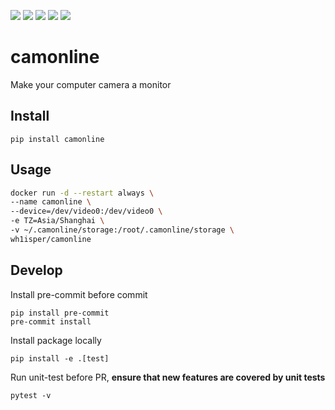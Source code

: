 ![](https://img.shields.io/github/license/wh1isper/camonline)
![](https://img.shields.io/github/v/release/wh1isper/camonline)
![](https://img.shields.io/pypi/dm/camonline)
![](https://img.shields.io/github/last-commit/wh1isper/camonline)
![](https://img.shields.io/pypi/pyversions/camonline)

# camonline

Make your computer camera a monitor

## Install

`pip install camonline`

## Usage

```bash
docker run -d --restart always \
--name camonline \
--device=/dev/video0:/dev/video0 \
-e TZ=Asia/Shanghai \
-v ~/.camonline/storage:/root/.camonline/storage \
wh1isper/camonline
```

## Develop

Install pre-commit before commit

```
pip install pre-commit
pre-commit install
```

Install package locally

```
pip install -e .[test]
```

Run unit-test before PR, **ensure that new features are covered by unit tests**

```
pytest -v
```
